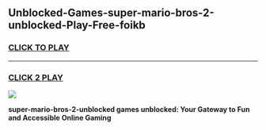
## Unblocked-Games-super-mario-bros-2-unblocked-Play-Free-foikb
<h3>
<a href="https://premium76.site?title=super-mario-bros-2-unblocked&ref=18A1">CLICK TO PLAY</a></h3>
<hr>

<h3>
<a href="https://premium76.site?title=super-mario-bros-2-unblocked&ref=18A1">CLICK 2 PLAY</a>
  
</h3>

<a href="https://premium76.site?title=super-mario-bros-2-unblocked&ref=18A1"><img src="https://clearcache.store/games.png"></a>


**super-mario-bros-2-unblocked games unblocked: Your Gateway to Fun and Accessible Online Gaming**
